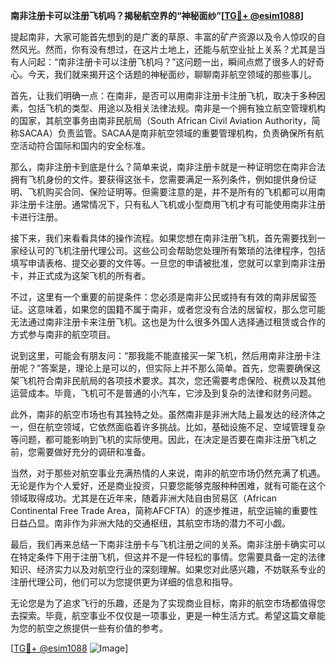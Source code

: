 **南非注册卡可以注册飞机吗？揭秘航空界的“神秘面纱”[[TG💪+ @esim1088](https://t.me/s/esim1088)]**

提起南非，大家可能首先想到的是广袤的草原、丰富的矿产资源以及令人惊叹的自然风光。然而，你有没有想过，在这片土地上，还能与航空业扯上关系？尤其是当有人问起：“南非注册卡可以注册飞机吗？”这问题一出，瞬间点燃了很多人的好奇心。今天，我们就来揭开这个话题的神秘面纱，聊聊南非航空领域的那些事儿。

首先，让我们明确一点：在南非，是否可以用南非注册卡注册飞机，取决于多种因素，包括飞机的类型、用途以及相关法律法规。南非是一个拥有独立航空管理机构的国家，其航空事务由南非民航局（South African Civil Aviation Authority，简称SACAA）负责监管。SACAA是南非航空领域的重要管理机构，负责确保所有航空活动符合国际和国内的安全标准。

那么，南非注册卡到底是什么？简单来说，南非注册卡就是一种证明您在南非合法拥有飞机身份的文件。要获得这张卡，您需要满足一系列条件，例如提供身份证明、飞机购买合同、保险证明等。但需要注意的是，并不是所有的飞机都可以用南非注册卡注册。通常情况下，只有私人飞机或小型商用飞机才有可能使用南非注册卡进行注册。

接下来，我们来看看具体的操作流程。如果您想在南非注册飞机，首先需要找到一家经认可的飞机注册代理公司。这些公司会帮助您处理所有繁琐的法律程序，包括填写申请表格、提交必要的文件等。一旦您的申请被批准，您就可以拿到南非注册卡，并正式成为这架飞机的所有者。

不过，这里有一个重要的前提条件：您必须是南非公民或持有有效的南非居留签证。这意味着，如果您的国籍不属于南非，或者您没有合法的居留权，那么您可能无法通过南非注册卡来注册飞机。这也是为什么很多外国人选择通过租赁或合作的方式参与南非的航空项目。

说到这里，可能会有朋友问：“那我能不能直接买一架飞机，然后用南非注册卡注册呢？”答案是，理论上是可以的，但实际上并不那么简单。首先，您需要确保这架飞机符合南非民航局的各项技术要求。其次，您还需要考虑保险、税费以及其他运营成本。毕竟，飞机可不是普通的小汽车，它涉及到复杂的法律和财务问题。

此外，南非的航空市场也有其独特之处。虽然南非是非洲大陆上最发达的经济体之一，但在航空领域，它依然面临着许多挑战。比如，基础设施不足、空域管理复杂等问题，都可能影响到飞机的实际使用。因此，在决定是否要在南非注册飞机之前，您需要做好充分的调研和准备。

当然，对于那些对航空事业充满热情的人来说，南非的航空市场仍然充满了机遇。无论是作为个人爱好，还是商业投资，只要您能够克服种种困难，就有可能在这个领域取得成功。尤其是在近年来，随着非洲大陆自由贸易区（African Continental Free Trade Area，简称AFCFTA）的逐步推进，航空运输的重要性日益凸显。南非作为非洲大陆的交通枢纽，其航空市场的潜力不可小觑。

最后，我们再来总结一下南非注册卡与飞机注册之间的关系。南非注册卡确实可以在特定条件下用于注册飞机，但这并不是一件轻松的事情。您需要具备一定的法律知识、经济实力以及对航空行业的深刻理解。如果您对此感兴趣，不妨联系专业的注册代理公司，他们可以为您提供更为详细的信息和指导。

无论您是为了追求飞行的乐趣，还是为了实现商业目标，南非的航空市场都值得您去探索。毕竟，航空事业不仅仅是一项事业，更是一种生活方式。希望这篇文章能为您的航空之旅提供一些有价值的参考。

[[TG💪+ @esim1088](https://t.me/s/esim1088) ![Image](https://i.postimg.cc/4NQfJmqS/Snipaste-2025-05-13-00-14-12.png)]